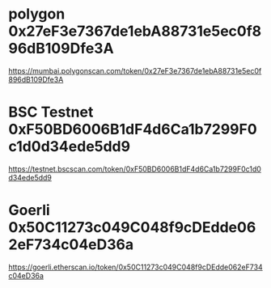 # polygon 0x27eF3e7367de1ebA88731e5ec0f896dB109Dfe3A

https://mumbai.polygonscan.com/token/0x27eF3e7367de1ebA88731e5ec0f896dB109Dfe3A

# BSC Testnet 0xF50BD6006B1dF4d6Ca1b7299F0c1d0d34ede5dd9

https://testnet.bscscan.com/token/0xF50BD6006B1dF4d6Ca1b7299F0c1d0d34ede5dd9

# Goerli 0x50C11273c049C048f9cDEdde062eF734c04eD36a

https://goerli.etherscan.io/token/0x50C11273c049C048f9cDEdde062eF734c04eD36a
